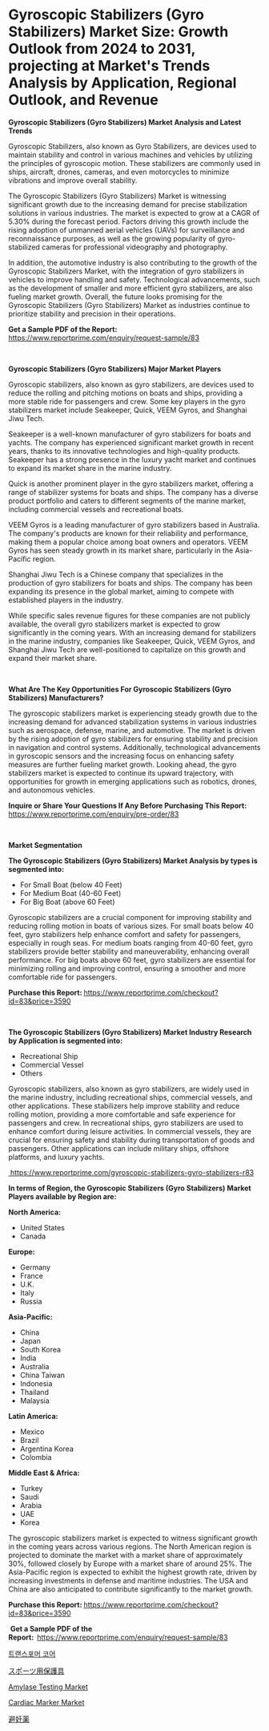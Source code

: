 <p><h1>Gyroscopic Stabilizers (Gyro Stabilizers) Market Size: Growth Outlook from 2024 to 2031, projecting at Market's Trends Analysis by Application, Regional Outlook, and Revenue</h1></p><p><strong>Gyroscopic Stabilizers (Gyro Stabilizers) Market Analysis and Latest Trends</strong></p>
<p><p>Gyroscopic Stabilizers, also known as Gyro Stabilizers, are devices used to maintain stability and control in various machines and vehicles by utilizing the principles of gyroscopic motion. These stabilizers are commonly used in ships, aircraft, drones, cameras, and even motorcycles to minimize vibrations and improve overall stability.</p><p>The Gyroscopic Stabilizers (Gyro Stabilizers) Market is witnessing significant growth due to the increasing demand for precise stabilization solutions in various industries. The market is expected to grow at a CAGR of 5.30% during the forecast period. Factors driving this growth include the rising adoption of unmanned aerial vehicles (UAVs) for surveillance and reconnaissance purposes, as well as the growing popularity of gyro-stabilized cameras for professional videography and photography.</p><p>In addition, the automotive industry is also contributing to the growth of the Gyroscopic Stabilizers Market, with the integration of gyro stabilizers in vehicles to improve handling and safety. Technological advancements, such as the development of smaller and more efficient gyro stabilizers, are also fueling market growth. Overall, the future looks promising for the Gyroscopic Stabilizers (Gyro Stabilizers) Market as industries continue to prioritize stability and precision in their operations.</p></p>
<p><strong>Get a Sample PDF of the Report:&nbsp;</strong> <a href="https://www.reportprime.com/enquiry/request-sample/83">https://www.reportprime.com/enquiry/request-sample/83</a></p>
<p>&nbsp;</p>
<p><strong>Gyroscopic Stabilizers (Gyro Stabilizers) Major Market Players</strong></p>
<p><p>Gyroscopic stabilizers, also known as gyro stabilizers, are devices used to reduce the rolling and pitching motions on boats and ships, providing a more stable ride for passengers and crew. Some key players in the gyro stabilizers market include Seakeeper, Quick, VEEM Gyros, and Shanghai Jiwu Tech.</p><p>Seakeeper is a well-known manufacturer of gyro stabilizers for boats and yachts. The company has experienced significant market growth in recent years, thanks to its innovative technologies and high-quality products. Seakeeper has a strong presence in the luxury yacht market and continues to expand its market share in the marine industry.</p><p>Quick is another prominent player in the gyro stabilizers market, offering a range of stabilizer systems for boats and ships. The company has a diverse product portfolio and caters to different segments of the marine market, including commercial vessels and recreational boats.</p><p>VEEM Gyros is a leading manufacturer of gyro stabilizers based in Australia. The company's products are known for their reliability and performance, making them a popular choice among boat owners and operators. VEEM Gyros has seen steady growth in its market share, particularly in the Asia-Pacific region.</p><p>Shanghai Jiwu Tech is a Chinese company that specializes in the production of gyro stabilizers for boats and ships. The company has been expanding its presence in the global market, aiming to compete with established players in the industry.</p><p>While specific sales revenue figures for these companies are not publicly available, the overall gyro stabilizers market is expected to grow significantly in the coming years. With an increasing demand for stabilizers in the marine industry, companies like Seakeeper, Quick, VEEM Gyros, and Shanghai Jiwu Tech are well-positioned to capitalize on this growth and expand their market share.</p></p>
<p>&nbsp;</p>
<p><strong>What Are The Key Opportunities For Gyroscopic Stabilizers (Gyro Stabilizers) Manufacturers?</strong></p>
<p><p>The gyroscopic stabilizers market is experiencing steady growth due to the increasing demand for advanced stabilization systems in various industries such as aerospace, defense, marine, and automotive. The market is driven by the rising adoption of gyro stabilizers for ensuring stability and precision in navigation and control systems. Additionally, technological advancements in gyroscopic sensors and the increasing focus on enhancing safety measures are further fueling market growth. Looking ahead, the gyro stabilizers market is expected to continue its upward trajectory, with opportunities for growth in emerging applications such as robotics, drones, and autonomous vehicles.</p></p>
<p><strong>Inquire or Share Your Questions If Any Before Purchasing This Report:</strong> <a href="https://www.reportprime.com/enquiry/pre-order/83">https://www.reportprime.com/enquiry/pre-order/83</a></p>
<p>&nbsp;</p>
<p><strong>Market Segmentation</strong></p>
<p><strong>The Gyroscopic Stabilizers (Gyro Stabilizers) Market Analysis by types is segmented into:</strong></p>
<p><ul><li>For Small Boat (below 40 Feet)</li><li>For Medium Boat (40-60 Feet)</li><li>For Big Boat (above 60 Feet)</li></ul></p>
<p><p>Gyroscopic stabilizers are a crucial component for improving stability and reducing rolling motion in boats of various sizes. For small boats below 40 feet, gyro stabilizers help enhance comfort and safety for passengers, especially in rough seas. For medium boats ranging from 40-60 feet, gyro stabilizers provide better stability and maneuverability, enhancing overall performance. For big boats above 60 feet, gyro stabilizers are essential for minimizing rolling and improving control, ensuring a smoother and more comfortable ride for passengers.</p></p>
<p><strong>Purchase this Report:&nbsp;</strong><a href="https://www.reportprime.com/checkout?id=83&price=3590">https://www.reportprime.com/checkout?id=83&price=3590</a></p>
<p>&nbsp;</p>
<p><strong>The Gyroscopic Stabilizers (Gyro Stabilizers) Market Industry Research by Application is segmented into:</strong></p>
<p><ul><li>Recreational Ship</li><li>Commercial Vessel</li><li>Others</li></ul></p>
<p><p>Gyroscopic stabilizers, also known as gyro stabilizers, are widely used in the marine industry, including recreational ships, commercial vessels, and other applications. These stabilizers help improve stability and reduce rolling motion, providing a more comfortable and safe experience for passengers and crew. In recreational ships, gyro stabilizers are used to enhance comfort during leisure activities. In commercial vessels, they are crucial for ensuring safety and stability during transportation of goods and passengers. Other applications can include military ships, offshore platforms, and luxury yachts.</p></p>
<p><a href="https://www.reportprime.com/gyroscopic-stabilizers-gyro-stabilizers-r83">&nbsp;https://www.reportprime.com/gyroscopic-stabilizers-gyro-stabilizers-r83</a></p>
<p><strong>In terms of Region, the Gyroscopic Stabilizers (Gyro Stabilizers) Market Players available by Region are:</strong></p>
<p>
    <p> <strong> North America: </strong>
        <ul>
            <li>United States</li>
            <li>Canada</li>
        </ul>
        </p> 
    <p> <strong> Europe: </strong>
        <ul>
            <li>Germany</li>
            <li>France</li>
            <li>U.K.</li>
            <li>Italy</li>
            <li>Russia</li>
        </ul>
        </p> 
    <p> <strong> Asia-Pacific: </strong>
        <ul>
            <li>China</li>
            <li>Japan</li>
            <li>South Korea</li>
            <li>India</li>
            <li>Australia</li>
            <li>China Taiwan</li>
            <li>Indonesia</li>
            <li>Thailand</li>
            <li>Malaysia</li>
        </ul>
        </p> 
    <p> <strong> Latin America: </strong>
        <ul>
            <li>Mexico</li>
            <li>Brazil</li>
            <li>Argentina Korea</li>
            <li>Colombia</li>
        </ul>
        </p> 
    <p> <strong> Middle East & Africa: </strong>
        <ul>
            <li>Turkey</li>
            <li>Saudi</li>
            <li>Arabia</li>
            <li>UAE</li>
            <li>Korea</li>
        </ul>
    </p>
    </p>
<p><p>The gyroscopic stabilizers market is expected to witness significant growth in the coming years across various regions. The North American region is projected to dominate the market with a market share of approximately 30%, followed closely by Europe with a market share of around 25%. The Asia-Pacific region is expected to exhibit the highest growth rate, driven by increasing investments in defense and maritime industries. The USA and China are also anticipated to contribute significantly to the market growth.</p></p>
<p><strong>Purchase this Report: </strong><a href="https://www.reportprime.com/checkout?id=83&price=3590">https://www.reportprime.com/checkout?id=83&price=3590</a></p>
<p>&nbsp;<strong>Get a Sample PDF of the Report:&nbsp;&nbsp;</strong><a href="https://www.reportprime.com/enquiry/request-sample/83">https://www.reportprime.com/enquiry/request-sample/83</a></p>
<p><strong></strong></p>
<p><p><a href="https://medium.com/@rftpfxyq44/%ED%8A%B8%EB%9E%9C%EC%8A%A4%ED%8F%AC%EB%A8%B8-%EC%BD%94%EC%96%B4-%EC%8B%9C%EC%9E%A5-%EA%B7%9C%EB%AA%A8-%EB%B0%8F-%EC%A0%90%EC%9C%A0%EC%9C%A8-%EB%B6%84%EC%84%9D-%EC%84%B1%EC%9E%A5-%EC%B6%94%EC%9D%B4-%EB%B0%8F-%EC%98%88%EC%B8%A1-2024-2031-a4df63d4b3bc">트랜스포머 코어</a></p><p><a href="https://medium.com/@alletty768546/%E3%82%B9%E3%83%9D%E3%83%BC%E3%83%84%E7%94%A8%E4%BF%9D%E8%AD%B7%E5%85%B7%E5%B8%82%E5%A0%B4%E3%81%AE%E5%8B%95%E5%90%91%E3%82%92%E6%8E%A2%E3%82%8B-%E3%82%B0%E3%83%AD%E3%83%BC%E3%83%90%E3%83%AB%E3%83%88%E3%83%AC%E3%83%B3%E3%83%89%E3%81%A8%E5%B0%86%E6%9D%A5%E3%81%AE%E6%88%90%E9%95%B7%E8%A6%8B%E9%80%9A%E3%81%97-2024%E5%B9%B4-2031%E5%B9%B4-181%E3%83%9A%E3%83%BC%E3%82%B8%E3%81%A7%E7%B6%B2%E7%BE%85%E3%81%95%E3%82%8C%E3%81%A6%E3%81%84%E3%81%BE%E3%81%99-4fb1f95d68c4">スポーツ用保護具</a></p><p><a href="https://issuu.com/reportprime-2/docs/amylase-testing-market-size-2030.pptx">Amylase Testing Market</a></p><p><a href="https://www.linkedin.com/pulse/global-cardiac-marker-market-focus-application-end-use-industry-ftcnc">Cardiac Marker Market</a></p><p><a href="https://medium.com/@alletty768546/%E3%82%B0%E3%83%AD%E3%83%BC%E3%83%90%E3%83%AB%E9%81%BF%E5%A6%8A%E8%96%AC%E7%94%A3%E6%A5%AD%E3%81%AE%E3%83%AA%E3%82%B5%E3%83%BC%E3%83%81%E3%83%AC%E3%83%9D%E3%83%BC%E3%83%88-%E7%AB%B6%E5%90%88%E7%8A%B6%E6%B3%81-%E5%B8%82%E5%A0%B4%E8%A6%8F%E6%A8%A1-%E5%9C%B0%E5%9F%9F%E3%81%AE%E7%8A%B6%E6%B3%81-%E3%81%8A%E3%82%88%E3%81%B32024%E5%B9%B4%E3%81%8B%E3%82%892031%E5%B9%B4%E3%81%BE%E3%81%A7%E3%81%AE%E8%A6%8B%E9%80%9A%E3%81%97%E4%BA%88%E6%B8%AC-af5e54fe2cc2">避妊薬</a></p></p>